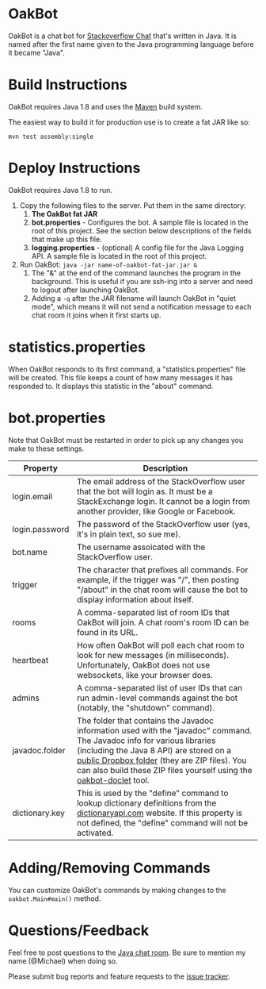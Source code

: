 # OakBot

OakBot is a chat bot for [Stackoverflow Chat](http://chat.stackoverflow.com) that's written in Java.  It is named after the first name given to the Java programming language before it became "Java".

# Build Instructions

OakBot requires Java 1.8 and uses the [Maven](http://maven.apache.org) build system.

The easiest way to build it for production use is to create a fat JAR like so:

`mvn test assembly:single`

# Deploy Instructions

OakBot requires Java 1.8 to run.

1. Copy the following files to the server.  Put them in the same directory:
   1. **The OakBot fat JAR**
   1. **bot.properties** - Configures the bot.  A sample file is located in the root of this project.  See the section below descriptions of the fields that make up this file.
   1. **logging.properties** - (optional) A config file for the Java Logging API.  A sample file is located in the root of this project.
1. Run OakBot: `java -jar name-of-oakbot-fat-jar.jar &`  
   1. The "&" at the end of the command launches the program in the background.  This is useful if you are ssh-ing into a server and need to logout after launching OakBot.
   1. Adding a `-q` after the JAR filename will launch OakBot in "quiet mode", which means it will not send a notification message to each chat room it joins when it first starts up.

# statistics.properties

When OakBot responds to its first command, a "statistics.properties" file will be created.  This file keeps a count of how many messages it has responded to.  It displays this statistic in the "about" command. 

# bot.properties

Note that OakBot must be restarted in order to pick up any changes you make to these settings.

Property | Description
-------- | -----------
login.email | The email address of the StackOverflow user that the bot will login as. It must be a StackExchange login.  It cannot be a login from another provider, like Google or Facebook.
login.password | The password of the StackOverflow user (yes, it's in plain text, so sue me).
bot.name | The username assoicated with the StackOverflow user.
trigger | The character that prefixes all commands.  For example, if the trigger was "/", then posting "/about" in the chat room will cause the bot to display information about itself.
rooms | A comma-separated list of room IDs that OakBot will join.  A chat room's room ID can be found in its URL.
heartbeat | How often OakBot will poll each chat room to look for new messages (in milliseconds).  Unfortunately, OakBot does not use websockets, like your browser does.
admins | A comma-separated list of user IDs that can run admin-level commands against the bot (notably, the "shutdown" command).
javadoc.folder | The folder that contains the Javadoc information used with the "javadoc" command.  The Javadoc info for various libraries (including the Java 8 API) are stored on a [public Dropbox folder](https://www.dropbox.com/sh/xkf7kua3hzd8xvo/AAC1sOkVTNUE2MKPAXTm28bna?dl=0) (they are ZIP files).  You can also build these ZIP files yourself using the [oakbot-doclet](https://github.com/mangstadt/oakbot-doclet) tool.
dictionary.key | This is used by the "define" command to lookup dictionary definitions from the [dictionaryapi.com](http://www.dictionaryapi.com/) website. If this property is not defined, the "define" command will not be activated.

# Adding/Removing Commands

You can customize OakBot's commands by making changes to the `oakbot.Main#main()` method.  

# Questions/Feedback

Feel free to post questions to the [Java chat room](http://chat.stackoverflow.com/rooms/139/javachat-fish-and-chips).  Be sure to mention my name (@Michael) when doing so.

Please submit bug reports and feature requests to the [issue tracker](https://github.com/mangstadt/OakBot/issues).


